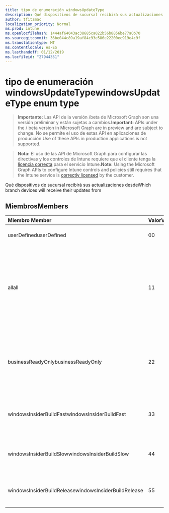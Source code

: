 ```yaml
---
title: tipo de enumeración windowsUpdateType
description: Qué dispositivos de sucursal recibirá sus actualizaciones desde
author: tfitzmac
localization_priority: Normal
ms.prod: intune
ms.openlocfilehash: 1444af64043ac38685ca022b56b8856be77a0b70
ms.sourcegitcommit: 36be044c89a19af84c93e586e22200ec919e4c9f
ms.translationtype: MT
ms.contentlocale: es-ES
ms.lasthandoff: 01/12/2019
ms.locfileid: "27944351"
---
```

# <a name="windowsupdatetype-enum-type"></a><span data-ttu-id="5272a-103">tipo de enumeración windowsUpdateType</span><span class="sxs-lookup"><span data-stu-id="5272a-103">windowsUpdateType enum type</span></span>

> <span data-ttu-id="5272a-104">**Importante:** Las API de la versión /beta de Microsoft Graph son una versión preliminar y están sujetas a cambios.</span><span class="sxs-lookup"><span data-stu-id="5272a-104">**Important:** APIs under the / beta version in Microsoft Graph are in preview and are subject to change.</span></span> <span data-ttu-id="5272a-105">No se permite el uso de estas API en aplicaciones de producción.</span><span class="sxs-lookup"><span data-stu-id="5272a-105">Use of these APIs in production applications is not supported.</span></span>

> <span data-ttu-id="5272a-106">**Nota:** El uso de las API de Microsoft Graph para configurar las directivas y los controles de Intune requiere que el cliente tenga la [licencia correcta](https://go.microsoft.com/fwlink/?linkid=839381) para el servicio Intune.</span><span class="sxs-lookup"><span data-stu-id="5272a-106">**Note:** Using the Microsoft Graph APIs to configure Intune controls and policies still requires that the Intune service is [correctly licensed](https://go.microsoft.com/fwlink/?linkid=839381) by the customer.</span></span>

<span data-ttu-id="5272a-107">Qué dispositivos de sucursal recibirá sus actualizaciones desde</span><span class="sxs-lookup"><span data-stu-id="5272a-107">Which branch devices will receive their updates from</span></span>
## <a name="members"></a><span data-ttu-id="5272a-108">Miembros</span><span class="sxs-lookup"><span data-stu-id="5272a-108">Members</span></span>
|<span data-ttu-id="5272a-109">Miembro	</span><span class="sxs-lookup"><span data-stu-id="5272a-109">Member</span></span>|<span data-ttu-id="5272a-110">Valor</span><span class="sxs-lookup"><span data-stu-id="5272a-110">Value</span></span>|<span data-ttu-id="5272a-111">Descripción</span><span class="sxs-lookup"><span data-stu-id="5272a-111">Description</span></span>|
|:---|:---|:---|
|<span data-ttu-id="5272a-112">userDefined</span><span class="sxs-lookup"><span data-stu-id="5272a-112">userDefined</span></span>|<span data-ttu-id="5272a-113">0</span><span class="sxs-lookup"><span data-stu-id="5272a-113">0</span></span>|<span data-ttu-id="5272a-114">Permitir al usuario que establezca.</span><span class="sxs-lookup"><span data-stu-id="5272a-114">Allow the user to set.</span></span>|
|<span data-ttu-id="5272a-115">all</span><span class="sxs-lookup"><span data-stu-id="5272a-115">all</span></span>|<span data-ttu-id="5272a-116">1</span><span class="sxs-lookup"><span data-stu-id="5272a-116">1</span></span>|<span data-ttu-id="5272a-117">Punto y anuales del canal (destino).</span><span class="sxs-lookup"><span data-stu-id="5272a-117">Semi-annual Channel (Targeted).</span></span> <span data-ttu-id="5272a-118">Dispositivo Obtiene todas las actualizaciones aplicables característica de punto y anuales del canal (destino).</span><span class="sxs-lookup"><span data-stu-id="5272a-118">Device gets all applicable feature updates from Semi-annual Channel (Targeted).</span></span>|
|<span data-ttu-id="5272a-119">businessReadyOnly</span><span class="sxs-lookup"><span data-stu-id="5272a-119">businessReadyOnly</span></span>|<span data-ttu-id="5272a-120">2</span><span class="sxs-lookup"><span data-stu-id="5272a-120">2</span></span>|<span data-ttu-id="5272a-121">Punto y anuales del canal.</span><span class="sxs-lookup"><span data-stu-id="5272a-121">Semi-annual Channel.</span></span> <span data-ttu-id="5272a-122">Dispositivo Obtiene las actualizaciones de la característica de punto y anuales del canal.</span><span class="sxs-lookup"><span data-stu-id="5272a-122">Device gets feature updates from Semi-annual Channel.</span></span>|
|<span data-ttu-id="5272a-123">windowsInsiderBuildFast</span><span class="sxs-lookup"><span data-stu-id="5272a-123">windowsInsiderBuildFast</span></span>|<span data-ttu-id="5272a-124">3</span><span class="sxs-lookup"><span data-stu-id="5272a-124">3</span></span>|<span data-ttu-id="5272a-125">Compilación de información confidencial de Windows - Fast</span><span class="sxs-lookup"><span data-stu-id="5272a-125">Windows Insider build - Fast</span></span>|
|<span data-ttu-id="5272a-126">windowsInsiderBuildSlow</span><span class="sxs-lookup"><span data-stu-id="5272a-126">windowsInsiderBuildSlow</span></span>|<span data-ttu-id="5272a-127">4</span><span class="sxs-lookup"><span data-stu-id="5272a-127">4</span></span>|<span data-ttu-id="5272a-128">Compilación de información confidencial de Windows - lento</span><span class="sxs-lookup"><span data-stu-id="5272a-128">Windows Insider build - Slow</span></span>|
|<span data-ttu-id="5272a-129">windowsInsiderBuildRelease</span><span class="sxs-lookup"><span data-stu-id="5272a-129">windowsInsiderBuildRelease</span></span>|<span data-ttu-id="5272a-130">5</span><span class="sxs-lookup"><span data-stu-id="5272a-130">5</span></span>|<span data-ttu-id="5272a-131">Versión de lanzamiento de información confidencial de Windows</span><span class="sxs-lookup"><span data-stu-id="5272a-131">Release Windows Insider build</span></span>|





